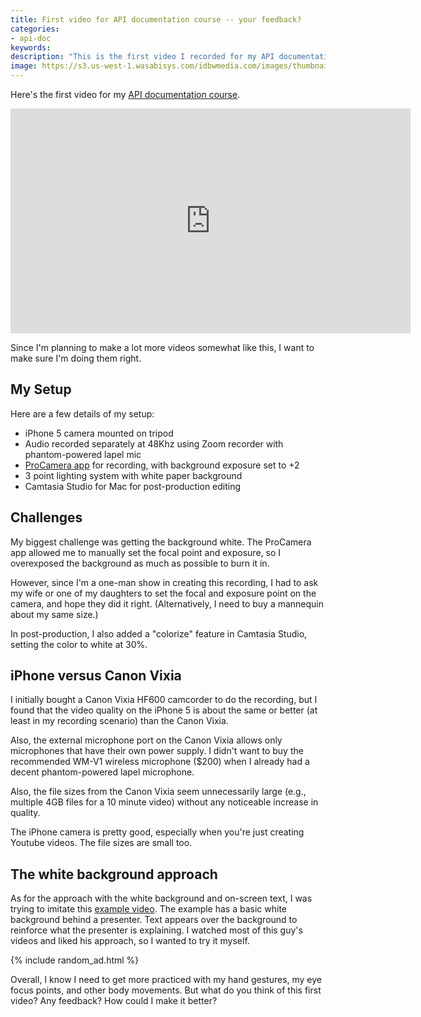 ```yaml
---
title: First video for API documentation course -- your feedback?
categories:
- api-doc
keywords:
description: "This is the first video I recorded for my API documentation course. Since it's the first course video, I want to make sure my approach works well for later videos, so any feedback you have about it would be helpful. For example, you might comment on the lighting, background, length, on-screen text, my delivery, the audio or video quality, and other details."
image: https://s3.us-west-1.wasabisys.com/idbwmedia.com/images/thumbnails/firstapidoccoursevideo.png
---
```


Here's the first video for my [API documentation course](https://idratherbewriting.com/learnapidoc/).

<iframe width="640" height="360" src="https://www.youtube.com/embed/h_WsKO_NWuw" frameborder="0" allowfullscreen></iframe>

Since I'm planning to make a lot more videos somewhat like this, I want to make sure I'm doing them right.

## My Setup

Here are a few details of my setup:

* iPhone 5 camera mounted on tripod
* Audio recorded separately at 48Khz using Zoom recorder with phantom-powered lapel mic
* [ProCamera app](http://www.procamera-app.com/) for recording, with background exposure set to +2
* 3 point lighting system with white paper background
* Camtasia Studio for Mac for post-production editing

## Challenges
My biggest challenge was getting the background white. The ProCamera app allowed me to manually set the focal point and exposure, so I overexposed the background as much as possible to burn it in.  

However, since I'm a one-man show in creating this recording, I had to ask my wife or one of my daughters to set the focal and exposure point on the camera, and hope they did it right. (Alternatively, I need to buy a mannequin about my same size.)

In post-production, I also added a "colorize" feature in Camtasia Studio, setting the color to white at 30%.

## iPhone versus Canon Vixia
I initially bought a Canon Vixia HF600 camcorder to do the recording, but I found that the video quality on the iPhone 5 is about the same or better (at least in my recording scenario) than the Canon Vixia.

Also, the external microphone port on the Canon Vixia allows only microphones that have their own power supply. I didn't want to buy the recommended WM-V1 wireless microphone ($200) when I already had a decent phantom-powered lapel microphone.

Also, the file sizes from the Canon Vixia seem unnecessarily large (e.g., multiple 4GB files for a 10 minute video) without any noticeable increase in quality.

The iPhone camera is pretty good, especially when you're just creating Youtube videos. The file sizes are small too.

## The white background approach

As for the approach with the white background and on-screen text, I was trying to imitate this [example video](https://www.udemy.com/create-your-first-udemy-course/learn/#/lecture/3111326). The example has a basic white background behind a presenter. Text appears over the background to reinforce what the presenter is explaining. I watched most of this guy's videos and liked his approach, so I wanted to try it myself.

{% include random_ad.html %}

Overall, I know I need to get more practiced with my hand gestures, my eye focus points, and other body movements. But what do you think of this first video? Any feedback? How could I make it better?
